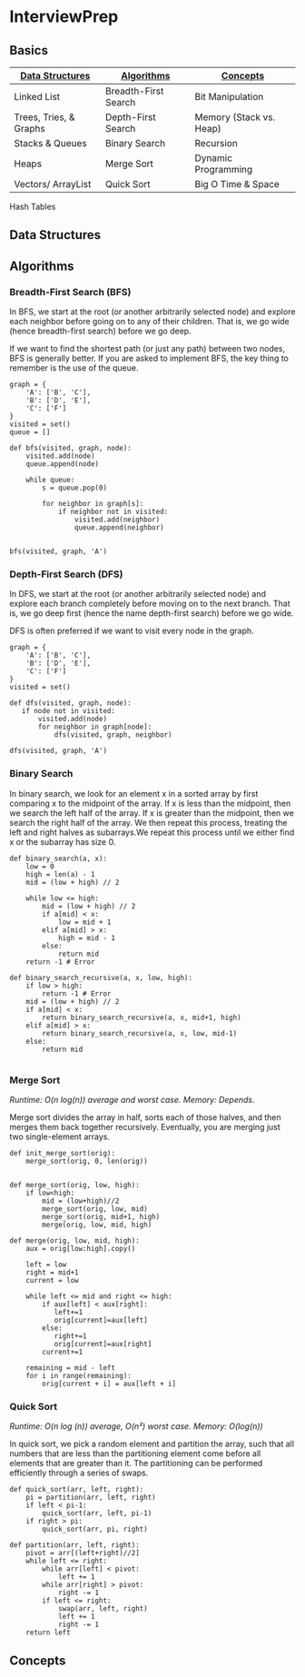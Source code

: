 # InterviewPrep

## Basics

[Data Structures](#data-structures) | [Algorithms](#algorithms) | [Concepts](#concepts)
--- | --- | ---
Linked List | Breadth-First Search | Bit Manipulation
Trees, Tries, & Graphs | Depth-First Search | Memory (Stack vs. Heap)
Stacks & Queues | Binary Search | Recursion
Heaps | Merge Sort | Dynamic Programming
Vectors/ ArrayList | Quick Sort | Big O Time & Space
Hash Tables

## Data Structures
## Algorithms
### Breadth-First Search (BFS)

In BFS, we start at the root (or another arbitrarily selected node) and explore each neighbor before going on to any of their children. That is, we go wide (hence breadth-first search) before we go deep.

If we want to find the shortest path (or just any path) between two nodes, BFS is generally better.
If you are asked to implement BFS, the key thing to remember is the use of the queue.

```
graph = {
    'A': ['B', 'C'],
    'B': ['D', 'E'],
    'C': ['F']
}
visited = set()
queue = []

def bfs(visited, graph, node):
    visited.add(node)
    queue.append(node)
    
    while queue:
        s = queue.pop(0)
        
        for neighbor in graph[s]:
            if neighbor not in visited:
                visited.add(neighbor)
                queue.append(neighbor)


bfs(visited, graph, 'A')
```

### Depth-First Search (DFS)

In DFS, we start at the root (or another arbitrarily selected node) and explore each branch completely before moving on to the next branch. That is, we go deep first (hence the name depth-first search) before we go wide.

DFS is often preferred if we want to visit every node in the graph.

```
graph = {
    'A': ['B', 'C'],
    'B': ['D', 'E'],
    'C': ['F']
}
visited = set()

def dfs(visited, graph, node):
   if node not in visited:
       visited.add(node)
       for neighbor in graph[node]:
           dfs(visited, graph, neighbor)

dfs(visited, graph, 'A')
```

### Binary Search

In binary search, we look for an element x in a sorted array by first comparing x to the midpoint of the array. If x is less than the midpoint, then we search the left half of the array. If x is greater than the midpoint, then we search the right half of the array. We then repeat this process, treating the left and right halves as subarrays.We repeat this process until we either find x or the subarray has size 0.

```
def binary_search(a, x):
    low = 0
    high = len(a) - 1
    mid = (low + high) // 2
    
    while low <= high:
        mid = (low + high) // 2
        if a[mid] < x:
            low = mid + 1
        elif a[mid] > x:
            high = mid - 1
        else:
            return mid
    return -1 # Error

def binary_search_recursive(a, x, low, high):
    if low > high:
        return -1 # Error
    mid = (low + high) // 2
    if a[mid] < x:
        return binary_search_recursive(a, x, mid+1, high)
    elif a[mid] > x:
        return binary_search_recursive(a, x, low, mid-1)
    else:
        return mid
    
```

### Merge Sort
*Runtime: O(n log(n)) average and worst case. Memory: Depends.*

Merge sort divides the array in half, sorts each of those halves, and then merges them back together recursively. Eventually, you are merging just two single-element arrays.

```
def init_merge_sort(orig):
    merge_sort(orig, 0, len(orig))


def merge_sort(orig, low, high):
    if low<high:
        mid = (low+high)//2
        merge_sort(orig, low, mid)
        merge_sort(orig, mid+1, high)
        merge(orig, low, mid, high)

def merge(orig, low, mid, high):
    aux = orig[low:high].copy()
    
    left = low
    right = mid+1
    current = low
    
    while left <= mid and right <= high:
        if aux[left] < aux[right]:
           left+=1
           orig[current]=aux[left]
        else:
           right+=1
           orig[current]=aux[right]
        current+=1
    
    remaining = mid - left
    for i in range(remaining):
        orig[current + i] = aux[left + i]
```

### Quick Sort

*Runtime: O(n log (n)) average, O(n²) worst case. Memory: O(log(n))*

In quick sort, we pick a random element and partition the array, such that all numbers that are less than the partitioning element come before all elements that are greater than it. The partitioning can be performed efficiently through a series of swaps.

```
def quick_sort(arr, left, right):
    pi = partition(arr, left, right)
    if left < pi-1:
        quick_sort(arr, left, pi-1)
    if right > pi:
        quick_sort(arr, pi, right)

def partition(arr, left, right):
    pivot = arr[(left+right)//2]
    while left <= right:
        while arr[left] < pivot:
            left += 1
        while arr[right] > pivot:
            right -= 1
        if left <= right:
            swap(arr, left, right)
            left += 1
            right -= 1
    return left
```
## Concepts
